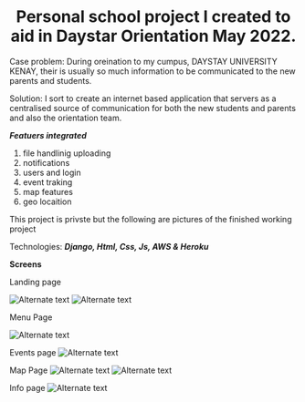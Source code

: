 <h1 align="center">Personal school project I created to aid in Daystar Orientation May 2022.</h1>

Case problem: During oreination to my cumpus, DAYSTAY UNIVERSITY KENAY, their is usually so much information to be communicated to the new parents and students.

Solution: I sort to create an internet based application that servers as a centralised source of communication for both the new students and parents and also the orientation team.

**_Featuers integrated_**

1. file handlinig uploading
2. notifications
3. users and login
4. event traking
5. map features
6. geo locaition

This project is privste but the following are pictures of the finished working project

Technologies:
    **_Django,
    Html,
    Css,
    Js,
    AWS &
    Heroku_**

**Screens**

Landing page

![Alternate text](landingpage.jpeg)
![Alternate text](landingpage2.jpeg)

Menu Page

![Alternate text](menu.jpeg)

Events page
![Alternate text](eventspage.jpeg)

Map Page
![Alternate text](mappage.jpeg)
![Alternate text](mapselect.jpeg)

Info page
![Alternate text](infopage.jpeg)
